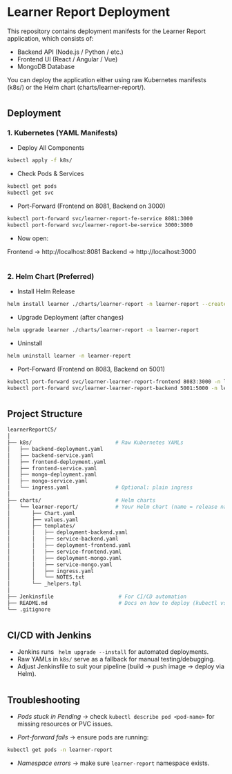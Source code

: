 # Learner Report Deployment

This repository contains deployment manifests for the Learner Report application, which consists of:
- Backend API (Node.js / Python / etc.)
- Frontend UI (React / Angular / Vue)
- MongoDB Database

You can deploy the application either using raw Kubernetes manifests (k8s/) or the Helm chart (charts/learner-report/).

#
## Deployment

### 1. Kubernetes (YAML Manifests) 
 - Deploy All Components
```bash
kubectl apply -f k8s/
```
 - Check Pods & Services
```bash
kubectl get pods
kubectl get svc
```

 - Port-Forward (Frontend on 8081, Backend on 3000)
```bash
kubectl port-forward svc/learner-report-fe-service 8081:3000
kubectl port-forward svc/learner-report-be-service 3000:3000
```
 - Now open:

Frontend → http://localhost:8081
Backend → http://localhost:3000
#
### 2. Helm Chart (Preferred)
 - Install Helm Release
```bash
helm install learner ./charts/learner-report -n learner-report --create-namespace
```
 - Upgrade Deployment (after changes)
 ```bash
 helm upgrade learner ./charts/learner-report -n learner-report
```
 - Uninstall
 ``` bash
 helm uninstall learner -n learner-report
```
 - Port-Forward (Frontend on 8083, Backend on 5001)
 ``` bash
kubectl port-forward svc/learner-learner-report-frontend 8083:3000 -n learner-report
kubectl port-forward svc/learner-learner-report-backend 5001:5000 -n learner-report
```
#
## Project Structure

```bash
learnerReportCS/
│
├── k8s/                           # Raw Kubernetes YAMLs
│   ├── backend-deployment.yaml
│   ├── backend-service.yaml
│   ├── frontend-deployment.yaml
│   ├── frontend-service.yaml
│   ├── mongo-deployment.yaml
│   ├── mongo-service.yaml
│   └── ingress.yaml               # Optional: plain ingress
│
├── charts/                        # Helm charts
│   └── learner-report/            # Your Helm chart (name = release name)
│       ├── Chart.yaml
│       ├── values.yaml
│       ├── templates/
│       │   ├── deployment-backend.yaml
│       │   ├── service-backend.yaml
│       │   ├── deployment-frontend.yaml
│       │   ├── service-frontend.yaml
│       │   ├── deployment-mongo.yaml
│       │   ├── service-mongo.yaml
│       │   ├── ingress.yaml
│       │   └── NOTES.txt
│       └── _helpers.tpl
│
├── Jenkinsfile                     # For CI/CD automation
├── README.md                       # Docs on how to deploy (kubectl vs helm)
└── .gitignore

```
#

## CI/CD with Jenkins
- Jenkins runs ``` helm upgrade --install``` for automated deployments.
- Raw YAMLs in ```k8s/``` serve as a fallback for manual testing/debugging.
- Adjust Jenkinsfile to suit your pipeline (build → push image → deploy via Helm).
#
## Troubleshooting
- *Pods stuck in Pending* → check ```kubectl describe pod <pod-name>``` for missing resources or PVC issues.

- *Port-forward fails* → ensure pods are running:
```bash
kubectl get pods -n learner-report
```
- *Namespace errors* → make sure ```learner-report``` namespace exists.
